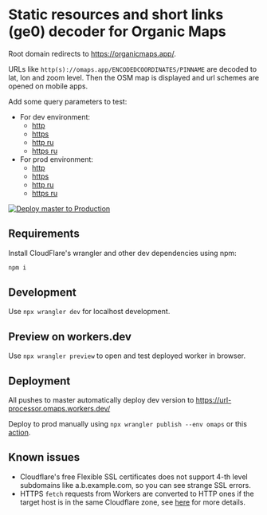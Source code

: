 # Static resources and short links (ge0) decoder for Organic Maps

Root domain redirects to https://organicmaps.app/.

URLs like `http(s)://omaps.app/ENCODEDCOORDINATES/PINNAME` are decoded to lat, lon and zoom level. Then the OSM
map is displayed and url schemes are opened on mobile apps.

Add some query parameters to test:

- For dev environment:
  - [http](http://url-processor.omaps.workers.dev/B4srhdHVVt/Some+Name)
  - [https](https://url-processor.omaps.workers.dev/B4srhdHVVt/Some+Name)
  - [http ru](http://url-processor.omaps.workers.dev/AwAAAAAAAA/%d0%9c%d0%b8%d0%bd%d1%81%d0%ba_%d1%83%d0%bb._%d0%9b%d0%b5%d0%bd%d0%b8%d0%bd%d0%b0_9)
  - [https ru](https://url-processor.omaps.workers.dev/AwAAAAAAAA/%d0%9c%d0%b8%d0%bd%d1%81%d0%ba_%d1%83%d0%bb._%d0%9b%d0%b5%d0%bd%d0%b8%d0%bd%d0%b0_9)
- For prod environment:
  - [http](http://omaps.app/B4srhdHVVt/Some+Name)
  - [https](https://omaps.app/B4srhdHVVt/Some+Name)
  - [http ru](http://omaps.app/AwAAAAAAAA/%d0%9c%d0%b8%d0%bd%d1%81%d0%ba_%d1%83%d0%bb._%d0%9b%d0%b5%d0%bd%d0%b8%d0%bd%d0%b0_9)
  - [https ru](https://omaps.app/AwAAAAAAAA/%d0%9c%d0%b8%d0%bd%d1%81%d0%ba_%d1%83%d0%bb._%d0%9b%d0%b5%d0%bd%d0%b8%d0%bd%d0%b0_9)

[![Deploy master to Production](https://deploy.workers.cloudflare.com/button)](https://deploy.workers.cloudflare.com/?url=https://github.com/organicmaps/url-processor)

## Requirements

Install CloudFlare's wrangler and other dev dependencies using npm:

```bash
npm i
```

## Development

Use `npx wrangler dev` for localhost development.

## Preview on workers.dev

Use `npx wrangler preview` to open and test deployed worker in browser.

## Deployment

All pushes to master automatically deploy dev version to https://url-processor.omaps.workers.dev/

Deploy to prod manually using `npx wrangler publish --env omaps` or this
[action](https://github.com/organicmaps/url-processor/actions/workflows/deploy-master-to-prod.yml).

## Known issues

- Cloudflare's free Flexible SSL certificates does not support 4-th level
  subdomains like a.b.example.com, so you can see strange SSL errors.
- HTTPS `fetch` requests from Workers are converted to HTTP ones if the target
  host is in the same Cloudflare zone, see [here](https://community.cloudflare.com/t/does-cloudflare-worker-allow-secure-https-connection-to-fetch-even-on-flexible-ssl/68051/12)
  for more details.
